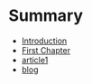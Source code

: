 # Summary

* [Introduction](README.md)
* [First Chapter](chapter1.md)
* [article1](article1.md)
* [blog](blog/blog.md)



